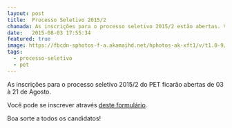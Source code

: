 ```yaml
---
layout: post
title:  Processo Seletivo 2015/2
chamada: As inscrições para o processo seletivo 2015/2 estão abertas. Veja mais informações.
date:   2015-08-03 17:55:34
featured: true
image: https://fbcdn-sphotos-f-a.akamaihd.net/hphotos-ak-xft1/v/t1.0-9/11796366_997371323619849_9118743936239291601_n.png?oh=bafd7ce2bfc9a09e2543847bba732089&oe=56530FC9&__gda__=1447833155_130ccd827c508dc0f55cef45b2b71991
tags:
  - processo-seletivo
  - pet
---
```

As inscrições para o processo seletivo 2015/2 do PET ficarão abertas de 03 à 21 de Agosto.

Você pode se inscrever através [deste formulário](https://docs.google.com/forms/d/19NUkKzQOzpT9t4yIEXsvJYY_2Sv4rPfI6peIfGeX_x4/viewform).

Boa sorte a todos os candidatos!
